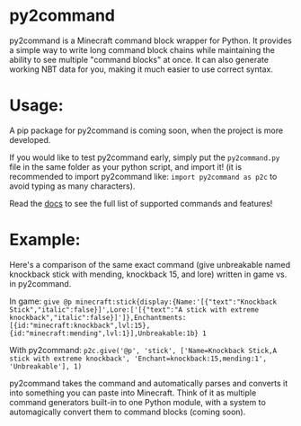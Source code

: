 # py2command
 py2command is a Minecraft command block wrapper for Python. It provides a simple way to write long command block chains while maintaining the ability to see multiple "command blocks" at once. It can also generate working NBT data for you, making it much easier to use correct syntax.
# Usage:
A pip package for py2command is coming soon, when the project is more developed.

If you would like to test py2command early, simply put the ```py2command.py``` file in the same folder as your python script, and import it! (it is recommended to import py2command like: ```import py2command as p2c``` to avoid typing as many characters).

Read the [docs](https://github.com/tbukfrc/py2command/wiki) to see the full list of supported commands and features!

# Example:
Here's a comparison of the same exact command (give unbreakable named knockback stick with mending, knockback 15, and lore) written in game vs. in py2command.

In game: `give @p minecraft:stick{display:{Name:'[{"text":"Knockback Stick","italic":false}]',Lore:['[{"text":"A stick with extreme knockback","italic":false}]']},Enchantments:[{id:"minecraft:knockback",lvl:15},{id:"minecraft:mending",lvl:1}],Unbreakable:1b} 1`

With py2command: `p2c.give('@p', 'stick', ['Name=Knockback Stick,A stick with extreme knockback', 'Enchant=knockback:15,mending:1', 'Unbreakable'], 1)`

py2command takes the command and automatically parses and converts it into something you can paste into Minecraft. Think of it as multiple command generators built-in to one Python module, with a system to automagically convert them to command blocks (coming soon).

